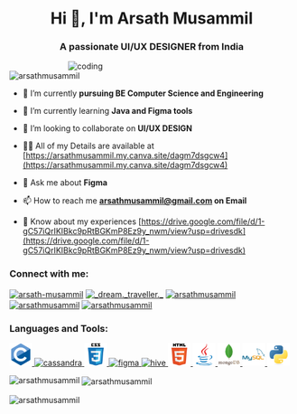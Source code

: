 <h1 align="center">Hi 👋, I'm Arsath Musammil</h1>
<h3 align="center">A passionate UI/UX DESIGNER from India</h3>
<img align="right" alt="coding" width="400" src="https://camo.githubusercontent.com/2366b34bb903c09617990fb5fff4622f3e941349e846ddb7e73df872a9d21233/68747470733a2f2f63646e2e6472696262626c652e636f6d2f75736572732f3733303730332f73637265656e73686f74732f363538313234332f6176656e746f2e676966">

<p align="left"> <img src="https://komarev.com/ghpvc/?username=arsathmusammil&label=Profile%20views&color=0e75b6&style=flat" alt="arsathmusammil" /> </p>

- 🔭 I’m currently **pursuing BE Computer Science and Engineering**

- 🌱 I’m currently learning **Java and Figma tools**

- 👯 I’m looking to collaborate on **UI/UX DESIGN**

- 👨‍💻 All of my Details are available at [https://arsathmusammil.my.canva.site/dagm7dsgcw4](https://arsathmusammil.my.canva.site/dagm7dsgcw4)

- 💬 Ask me about **Figma**

- 📫 How to reach me **arsathmusammil@gmail.com on Email**

- 📄 Know about my experiences [https://drive.google.com/file/d/1-gC57iQrIKIBkc9pRtBGKmP8Ez9y_nwm/view?usp=drivesdk](https://drive.google.com/file/d/1-gC57iQrIKIBkc9pRtBGKmP8Ez9y_nwm/view?usp=drivesdk)

<h3 align="left">Connect with me:</h3>
<p align="left">
<a href="https://linkedin.com/in/arsath-musammil" target="blank"><img align="center" src="https://raw.githubusercontent.com/rahuldkjain/github-profile-readme-generator/master/src/images/icons/Social/linked-in-alt.svg" alt="arsath-musammil" height="30" width="40" /></a>
<a href="https://instagram.com/_dream._traveller._" target="blank"><img align="center" src="https://raw.githubusercontent.com/rahuldkjain/github-profile-readme-generator/master/src/images/icons/Social/instagram.svg" alt="_dream._traveller._" height="30" width="40" /></a>
<a href="https://www.codechef.com/users/arsathmusammil" target="blank"><img align="center" src="https://cdn.jsdelivr.net/npm/simple-icons@3.1.0/icons/codechef.svg" alt="arsathmusammil" height="30" width="40" /></a>
<a href="https://www.hackerrank.com/arsathmusammil" target="blank"><img align="center" src="https://raw.githubusercontent.com/rahuldkjain/github-profile-readme-generator/master/src/images/icons/Social/hackerrank.svg" alt="arsathmusammil" height="30" width="40" /></a>
<a href="https://www.leetcode.com/arsathmusammil" target="blank"><img align="center" src="https://raw.githubusercontent.com/rahuldkjain/github-profile-readme-generator/master/src/images/icons/Social/leet-code.svg" alt="arsathmusammil" height="30" width="40" /></a>
</p>

<h3 align="left">Languages and Tools:</h3>
<p align="left"> <a href="https://www.cprogramming.com/" target="_blank" rel="noreferrer"> <img src="https://raw.githubusercontent.com/devicons/devicon/master/icons/c/c-original.svg" alt="c" width="40" height="40"/> </a> <a href="https://cassandra.apache.org/" target="_blank" rel="noreferrer"> <img src="https://www.vectorlogo.zone/logos/apache_cassandra/apache_cassandra-icon.svg" alt="cassandra" width="40" height="40"/> </a> <a href="https://www.w3schools.com/css/" target="_blank" rel="noreferrer"> <img src="https://raw.githubusercontent.com/devicons/devicon/master/icons/css3/css3-original-wordmark.svg" alt="css3" width="40" height="40"/> </a> <a href="https://www.figma.com/" target="_blank" rel="noreferrer"> <img src="https://www.vectorlogo.zone/logos/figma/figma-icon.svg" alt="figma" width="40" height="40"/> </a> <a href="https://hive.apache.org/" target="_blank" rel="noreferrer"> <img src="https://www.vectorlogo.zone/logos/apache_hive/apache_hive-icon.svg" alt="hive" width="40" height="40"/> </a> <a href="https://www.w3.org/html/" target="_blank" rel="noreferrer"> <img src="https://raw.githubusercontent.com/devicons/devicon/master/icons/html5/html5-original-wordmark.svg" alt="html5" width="40" height="40"/> </a> <a href="https://www.java.com" target="_blank" rel="noreferrer"> <img src="https://raw.githubusercontent.com/devicons/devicon/master/icons/java/java-original.svg" alt="java" width="40" height="40"/> </a> <a href="https://www.mongodb.com/" target="_blank" rel="noreferrer"> <img src="https://raw.githubusercontent.com/devicons/devicon/master/icons/mongodb/mongodb-original-wordmark.svg" alt="mongodb" width="40" height="40"/> </a> <a href="https://www.mysql.com/" target="_blank" rel="noreferrer"> <img src="https://raw.githubusercontent.com/devicons/devicon/master/icons/mysql/mysql-original-wordmark.svg" alt="mysql" width="40" height="40"/> </a> <a href="https://www.python.org" target="_blank" rel="noreferrer"> <img src="https://raw.githubusercontent.com/devicons/devicon/master/icons/python/python-original.svg" alt="python" width="40" height="40"/> </a> </p>

<p><img align="left" src="https://github-readme-stats.vercel.app/api/top-langs?username=arsathmusammil&show_icons=true&locale=en&layout=compact" alt="arsathmusammil" /></p>

<p>&nbsp;<img align="center" src="https://github-readme-stats.vercel.app/api?username=arsathmusammil&show_icons=true&locale=en" alt="arsathmusammil" /></p>

<p><img align="center" src="https://github-readme-streak-stats.herokuapp.com/?user=arsathmusammil&" alt="arsathmusammil" /></p>
